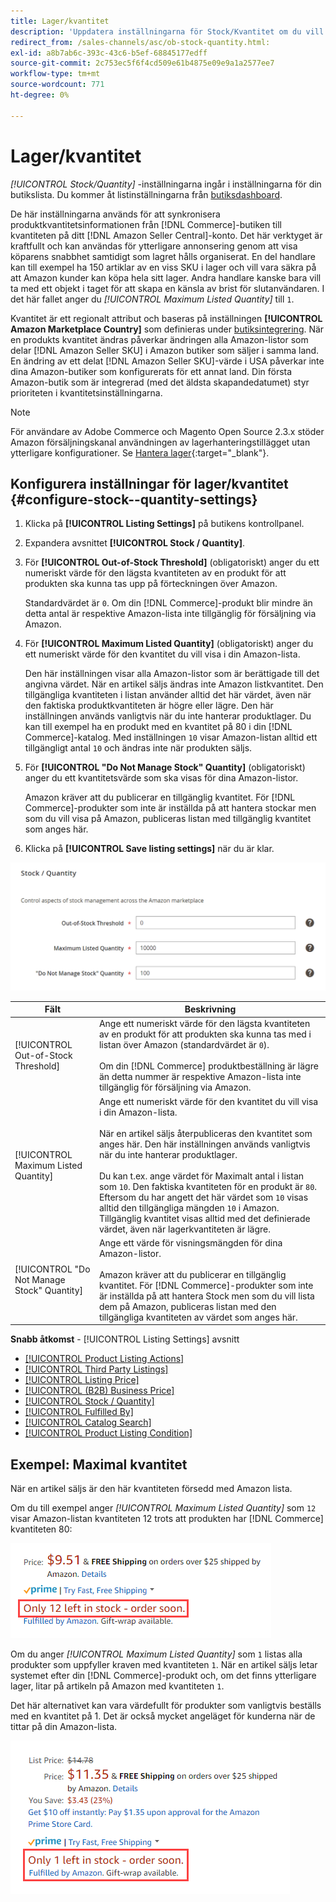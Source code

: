 ```yaml
---
title: Lager/kvantitet
description: 'Uppdatera inställningarna för Stock/Kvantitet om du vill styra synkroniseringen av produktkvantitetsinformation från din Commerce Store till ditt [!DNL Amazon Seller Central] konto.'
redirect_from: /sales-channels/asc/ob-stock-quantity.html: 
exl-id: a8b7ab6c-393c-43c6-b5ef-68845177edff
source-git-commit: 2c753ec5f6f4cd509e61b4875e09e9a1a2577ee7
workflow-type: tm+mt
source-wordcount: 771
ht-degree: 0%

---
```


# Lager/kvantitet

*[!UICONTROL Stock/Quantity]* -inställningarna ingår i inställningarna för din butikslista. Du kommer åt listinställningarna från [butiksdashboard](./amazon-store-dashboard.md).

De här inställningarna används för att synkronisera produktkvantitetsinformationen från [!DNL Commerce]-butiken till kvantiteten på ditt [!DNL Amazon Seller Central]-konto. Det här verktyget är kraftfullt och kan användas för ytterligare annonsering genom att visa köparens snabbhet samtidigt som lagret hålls organiserat. En del handlare kan till exempel ha 150 artiklar av en viss SKU i lager och vill vara säkra på att Amazon kunder kan köpa hela sitt lager. Andra handlare kanske bara vill ta med ett objekt i taget för att skapa en känsla av brist för slutanvändaren. I det här fallet anger du *[!UICONTROL Maximum Listed Quantity]* till `1`.

Kvantitet är ett regionalt attribut och baseras på inställningen **[!UICONTROL Amazon Marketplace Country]** som definieras under [butiksintegrering](./store-integration.md). När en produkts kvantitet ändras påverkar ändringen alla Amazon-listor som delar [!DNL Amazon Seller SKU] i Amazon butiker som säljer i samma land. En ändring av ett delat [!DNL Amazon Seller SKU]-värde i USA påverkar inte dina Amazon-butiker som konfigurerats för ett annat land. Din första Amazon-butik som är integrerad (med det äldsta skapandedatumet) styr prioriteten i kvantitetsinställningarna.

>[!NOTE]
>
>För användare av Adobe Commerce och Magento Open Source 2.3.x stöder Amazon försäljningskanal användningen av lagerhanteringstillägget utan ytterligare konfigurationer. Se [Hantera lager](https://docs.magento.com/user-guide/v2.3/catalog/inventory-management.html){:target=&quot;_blank&quot;}.

## Konfigurera inställningar för lager/kvantitet {#configure-stock--quantity-settings}

1. Klicka på **[!UICONTROL Listing Settings]** på butikens kontrollpanel.

1. Expandera avsnittet **[!UICONTROL Stock / Quantity]**.

1. För **[!UICONTROL Out-of-Stock Threshold]** (obligatoriskt) anger du ett numeriskt värde för den lägsta kvantiteten av en produkt för att produkten ska kunna tas upp på förteckningen över Amazon.

   Standardvärdet är `0`. Om din [!DNL Commerce]-produkt blir mindre än detta antal är respektive Amazon-lista inte tillgänglig för försäljning via Amazon.

1. För **[!UICONTROL Maximum Listed Quantity]** (obligatoriskt) anger du ett numeriskt värde för den kvantitet du vill visa i din Amazon-lista.

   Den här inställningen visar alla Amazon-listor som är berättigade till det angivna värdet. När en artikel säljs ändras inte Amazon listkvantitet. Den tillgängliga kvantiteten i listan använder alltid det här värdet, även när den faktiska produktkvantiteten är högre eller lägre. Den här inställningen används vanligtvis när du inte hanterar produktlager. Du kan till exempel ha en produkt med en kvantitet på 80 i din [!DNL Commerce]-katalog. Med inställningen `10` visar Amazon-listan alltid ett tillgängligt antal `10` och ändras inte när produkten säljs.

1. För **[!UICONTROL "Do Not Manage Stock" Quantity]** (obligatoriskt) anger du ett kvantitetsvärde som ska visas för dina Amazon-listor.

   Amazon kräver att du publicerar en tillgänglig kvantitet. För [!DNL Commerce]-produkter som inte är inställda på att hantera stockar men som du vill visa på Amazon, publiceras listan med tillgänglig kvantitet som anges här.

1. Klicka på **[!UICONTROL Save listing settings]** när du är klar.

![Inställningar för lager/kvantitet](assets/amazon-stock-quantity.png)

| Fält | Beskrivning |
|---|---|
| [!UICONTROL Out-of-Stock Threshold] | Ange ett numeriskt värde för den lägsta kvantiteten av en produkt för att produkten ska kunna tas med i listan över Amazon (standardvärdet är `0`).<br><br>Om din  [!DNL Commerce] produktbeställning är lägre än detta nummer är respektive Amazon-lista inte tillgänglig för försäljning via Amazon. |
| [!UICONTROL Maximum Listed Quantity] | Ange ett numeriskt värde för den kvantitet du vill visa i din Amazon-lista.<br><br>När en artikel säljs återpubliceras den kvantitet som anges här. Den här inställningen används vanligtvis när du inte hanterar produktlager.<br><br>Du kan t.ex. ange värdet för Maximalt antal i listan som  `10`. Den faktiska kvantiteten för en produkt är `80`. Eftersom du har angett det här värdet som `10` visas alltid den tillgängliga mängden `10` i Amazon. Tillgänglig kvantitet visas alltid med det definierade värdet, även när lagerkvantiteten är lägre. |
| [!UICONTROL "Do Not Manage Stock" Quantity] | Ange ett värde för visningsmängden för dina Amazon-listor.<br><br>Amazon kräver att du publicerar en tillgänglig kvantitet. För [!DNL Commerce]-produkter som inte är inställda på att hantera Stock men som du vill lista dem på Amazon, publiceras listan med den tillgängliga kvantiteten av värdet som anges här. |

**Snabb åtkomst**  -  [!UICONTROL Listing Settings] avsnitt

- [[!UICONTROL Product Listing Actions]](./product-listing-actions.md)
- [[!UICONTROL Third Party Listings]](./third-party-listing-settings.md)
- [[!UICONTROL Listing Price]](./listing-price.md)
- [[!UICONTROL (B2B) Business Price]](./business-pricing.md)
- [[!UICONTROL Stock / Quantity]](./stock-quantity.md)
- [[!UICONTROL Fulfilled By]](./fulfilled-by.md)
- [[!UICONTROL Catalog Search]](./catalog-search.md)
- [[!UICONTROL Product Listing Condition]](./product-listing-condition.md)

## Exempel: Maximal kvantitet

När en artikel säljs är den här kvantiteten försedd med Amazon lista.

Om du till exempel anger *[!UICONTROL Maximum Listed Quantity]* som `12` visar Amazon-listan kvantiteten 12 trots att produkten har [!DNL Commerce] kvantiteten 80:

![Exempel på maximal listats kvantitet 1](assets/amazon-max-listed-quantity.png)

Om du anger *[!UICONTROL Maximum Listed Quantity]* som `1` listas alla produkter som uppfyller kraven med kvantiteten `1`. När en artikel säljs letar systemet efter din [!DNL Commerce]-produkt och, om det finns ytterligare lager, litar på artikeln på Amazon med kvantiteten `1`.

Det här alternativet kan vara värdefullt för produkter som vanligtvis beställs med en kvantitet på 1. Det är också mycket angeläget för kunderna när de tittar på din Amazon-lista.

![Exempel på maximal listats kvantitet 2](assets/amazon-max-listed-quantity-1.png)
